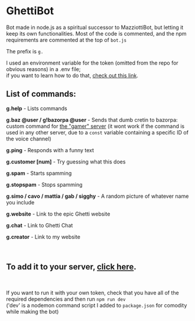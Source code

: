 # GhettiBot
 Bot made in node.js as a spiritual successor to MazziottiBot, but letting it keep its own functionalities. Most of the code is commented, and the npm requirements are commented at the top of `bot.js`
 
 The prefix is `g.`
 
 I used an environment variable for the token (omitted from the repo for obvious reasons) in a .env file; <br> if you want to learn how to do that, [check out this link](https://nodejs.dev/learn/how-to-read-environment-variables-from-nodejs). 
 <br>
 
 ## List of commands:
 
**g.help** - Lists commands
 
**g.baz @user / g!bazorpa @user** - Sends that dumb cretin to bazorpa: custom command for [the "gamer" server](https://discord.gg/nJQvwGb32g) (it wont work if the command is used in any other server, due to a `const` variable containing a specific ID of the voice channel)

**g.ping** - Responds with a funny text

**g.customer [num]** - Try guessing what this does

**g.spam** - Starts spamming

**g.stopspam** - Stops spamming

**g.simo / cavo / mattia / gab / sigghy** - A random picture of whatever name you include
 
**g.website** - Link to the epic Ghetti website
 
**g.chat** - Link to Ghetti Chat
 
**g.creator** - Link to my website
 
<br>

## To add it to your server, [click here](https://discord.com/api/oauth2/authorize?client_id=941733393228505158&permissions=16777232&scope=bot).

<br>

If you want to run it with your own token, check that you have all of the required dependencies and then run `npm run dev` <br>
('dev' is a nodemon command script I added to `package.json` for comodity while making the bot)
